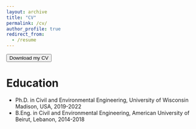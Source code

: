 ```yaml
---
layout: archive
title: "CV"
permalink: /cv/
author_profile: true
redirect_from:
  - /resume
---
```


<button onclick="window.location.href='../files/CV.pdf';"> Download my CV</button>

Education
======
* Ph.D. in Civil and Environmental Engineering, University of Wisconsin Madison, USA, 2019-2022
* B.Eng. in Civil and Environmental Engineering, American University of Beirut, Lebanon, 2014-2018